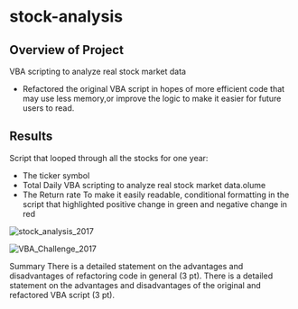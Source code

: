 # stock-analysis

## Overview of Project
VBA scripting to analyze real stock market data
- Refactored the original VBA script in hopes of more efficient code that may use less memory,or improve the logic to make it easier for future users to read. 

## Results
Script that looped through all the stocks for one year:
- The ticker symbol
- Total Daily VBA scripting to analyze real stock market data.olume
- The Return rate
To make it easily readable, conditional formatting in the script that highlighted positive change in green and negative change in red


![stock_analysis_2017](https://user-images.githubusercontent.com/74462990/133009723-5ccb78a7-13f3-42e5-a970-82d7f00589c5.PNG)


![VBA_Challenge_2017](https://user-images.githubusercontent.com/74462990/133010141-4d94806a-7f4f-44f2-8395-78c3873445a3.PNG)

Summary
There is a detailed statement on the advantages and disadvantages of refactoring code in general (3 pt).
There is a detailed statement on the advantages and disadvantages of the original and refactored VBA script (3 pt).

